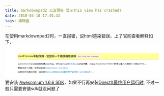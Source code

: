 ```yaml
---
title: markdownpad2 无法预览 显示This view has crashed!
date: 2018-03-10 17:46:33
tags: 编辑器
---
```


在使用markdownpad2时，一直报错，说html渲染错误，上了官网查看解释如下，
![error resport](/images/markdownpad2.png)
要安装 [Awesomium 1.6.6 SDK](http://markdownpad.com/download/awesomium_v1.6.6_sdk_win.exe)，如果不行再安装[DirectX最终用户运行时](http://www.microsoft.com/en-us/download/details.aspx?id=8109),
不过一般只需要安装sdk就没问题了